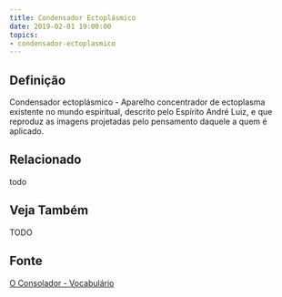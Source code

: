 ```yaml
---
title: Condensador Ectoplásmico
date: 2019-02-01 19:00:00
topics:
- condensador-ectoplasmico
---
```


## Definição
Condensador ectoplásmico - Aparelho concentrador de ectoplasma existente no
mundo espiritual, descrito pelo Espírito André Luiz, e que reproduz as imagens
projetadas pelo pensamento daquele a quem é aplicado.

## Relacionado
todo

## Veja Também
TODO

## Fonte
[O Consolador - Vocabulário](http://www.oconsolador.com.br/linkfixo/vocabulario/principal.html)


